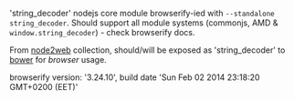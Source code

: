 'string_decoder' nodejs core module browserify-ied with `--standalone string_decoder`. Should support all module systems (commonjs, AMD & `window.string_decoder`) - check browserify docs.

From [node2web](http://github.com/anodynos/node2web) collection,
should/will be exposed as 'string_decoder' to [bower](http://bower.io) for *browser* usage.

browserify version: '3.24.10', build date 'Sun Feb 02 2014 23:18:20 GMT+0200 (EET)'